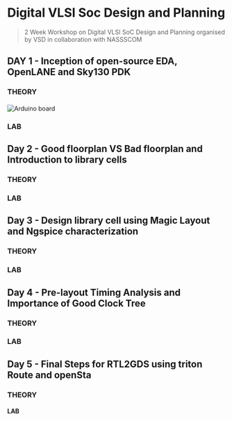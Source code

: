# Digital VLSI Soc Design and Planning

>2 Week Workshop on Digital VLSI SoC Design and Planning organised by VSD in collaboration with NASSSCOM

## DAY 1 - Inception of open-source EDA, OpenLANE and Sky130 PDK

### THEORY

#### 
![Arduino board](https://github.com/user-attachments/assets/9ab077bc-5821-4465-b371-93d523bd1df1)

### LAB

## Day 2 - Good floorplan VS Bad floorplan and Introduction to library cells

### THEORY


### LAB

## Day 3 - Design library cell using Magic Layout and Ngspice characterization

### THEORY


### LAB

## Day 4 - Pre-layout Timing Analysis and Importance of Good Clock Tree

### THEORY


### LAB


## Day 5 - Final Steps for RTL2GDS using triton Route and openSta

### THEORY



#### LAB



